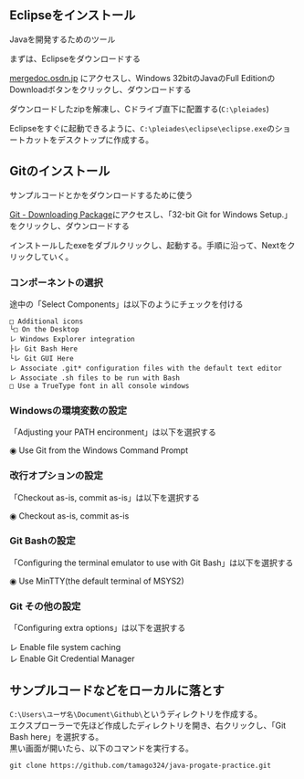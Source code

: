 
## Eclipseをインストール

Javaを開発するためのツール

まずは、Eclipseをダウンロードする

[mergedoc.osdn.jp](http://mergedoc.osdn.jp/) にアクセスし、Windows 32bitのJavaのFull EditionのDownloadボタンをクリックし、ダウンロードする

ダウンロードしたzipを解凍し、Cドライブ直下に配置する(`C:\pleiades`)

Eclipseをすぐに起動できるように、`C:\pleiades\eclipse\eclipse.exe`のショートカットをデスクトップに作成する。


## Gitのインストール

サンプルコードとかをダウンロードするために使う

[Git - Downloading Package](https://git-scm.com/download/win)にアクセスし、「32-bit Git for Windows Setup.」をクリックし、ダウンロードする

インストールしたexeをダブルクリックし、起動する。手順に沿って、Nextをクリックしていく。

### コンポーネントの選択

途中の「Select Components」は以下のようにチェックを付ける

```
□ Additional icons
└□ On the Desktop
レ Windows Explorer integration
├レ Git Bash Here
└レ Git GUI Here
レ Associate .git* configuration files with the default text editor
レ Associate .sh files to be run with Bash
□ Use a TrueType font in all console windows
```

### Windowsの環境変数の設定

「Adjusting your PATH encironment」は以下を選択する

◉ Use Git from the Windows Command Prompt

### 改行オプションの設定

「Checkout as-is, commit as-is」は以下を選択する

◉ Checkout as-is, commit as-is

### Git Bashの設定

「Configuring the terminal emulator to use with Git Bash」は以下を選択する

◉ Use MinTTY(the default terminal of MSYS2)

### Git その他の設定

「Configuring extra options」は以下を選択する

レ Enable file system caching  
レ Enable Git Credential Manager


## サンプルコードなどをローカルに落とす

`C:\Users\ユーザ名\Document\Github\`というディレクトリを作成する。  
エクスプローラーで先ほど作成したディレクトリを開き、右クリックし、「Git Bash here」を選択する。  
黒い画面が開いたら、以下のコマンドを実行する。

```
git clone https://github.com/tamago324/java-progate-practice.git
```



